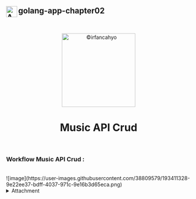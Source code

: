 ## <img align="left" width="30" alt="API" src="https://cdn-icons-png.flaticon.com/128/7977/7977238.png"> golang-app-chapter02
<br/>

<p align="center">
<img width="200" alt="©irfancahyo" src="https://user-images.githubusercontent.com/38809579/193409619-4f943ca1-4469-4bab-a1b8-9f5d3b350d0b.png">
</p>
<h1 align="center">Music API Crud</h1>

<br/>

### Workflow Music API Crud :
<br/>
![image](https://user-images.githubusercontent.com/38809579/193411328-9e22ee37-bdff-4037-971c-9e16b3d65eca.png)




<details>
<summary>Attachment</summary>
<br>
This is Attachment I.
</details>
